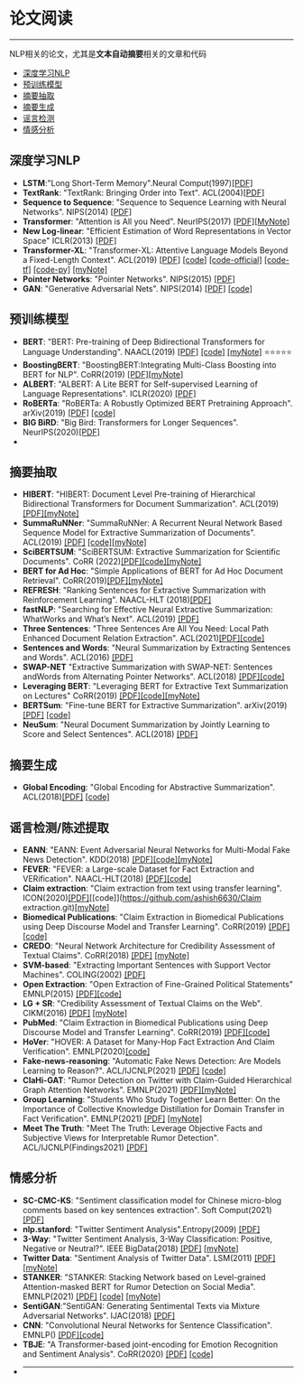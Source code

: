 # 论文阅读
---
NLP相关的论文，尤其是**文本自动摘要**相关的文章和代码

- [深度学习NLP](#深度学习nlp)
- [预训练模型](#预训练模型)
- [摘要抽取](#摘要抽取)
- [摘要生成](#摘要生成)
- [谣言检测](#谣言检测陈述提取)
- [情感分析](#情感分析)


## 深度学习NLP
- **LSTM**:"Long Short-Term Memory".Neural Comput(1997)[[PDF]](https://doi.org/10.1162/neco.1997.9.8.1735)
- **TextRank**: "TextRank: Bringing Order into Text". ACL(2004)[[PDF]](https://aclanthology.org/W04-3252/)
- **Sequence to Sequence**: "Sequence to Sequence Learning with Neural Networks".  NIPS(2014) [[PDF]](https://proceedings.neurips.cc/paper/2014/file/a14ac55a4f27472c5d894ec1c3c743d2-Paper.pdf)
- **Transformer**: "Attention is All you Need". NeurIPS(2017) [[PDF]](https://papers.nips.cc/paper/7181-attention-is-all-you-need.pdf)[[MyNote]](https://github.com/lishuzhen97/Paper_reading/blob/main/Papers/attention-is-all-you-need-Paper.pdf)
- **New Log-linear**: "Efficient Estimation of Word Representations in Vector Space" ICLR(2013) [[PDF]](http://arxiv.org/abs/1301.3781)
- **Transformer-XL**: "Transformer-XL: Attentive Language Models Beyond a Fixed-Length Context". ACL(2019) [[PDF]](https://www.aclweb.org/anthology/P19-1285) [[code]](https://github.com/kimiyoung/transformer-xl)
[[code-official]](https://github.com/tensorflow/tensor2tensor) [[code-tf]](https://github.com/Kyubyong/transformer) [[code-py]](https://github.com/jadore801120/attention-is-all-you-need-pytorch)
[[myNote]](https://github.com/lishuzhen97/Paper_reading/blob/main/Papers/transform_XL.pdf)
- **Pointer Networks**: "Pointer Networks". NIPS(2015)  [[PDF]](https://proceedings.neurips.cc/paper/2015/file/29921001f2f04bd3baee84a12e98098f-Paper.pdf)
- **GAN**: "Generative Adversarial Nets". NIPS(2014) [[PDF]](https://proceedings.neurips.cc/paper/2014/file/5ca3e9b122f61f8f06494c97b1afccf3-Paper.pdf) [[code]](http://www.github.com/goodfeli/adversarial)
## 预训练模型
- **BERT**: "BERT: Pre-training of Deep Bidirectional Transformers for Language Understanding". NAACL(2019) [[PDF]](https://www.aclweb.org/anthology/N19-1423) [[code]](https://github.com/google-research/bert) [[myNote]](https://github.com/lishuzhen97/Paper_reading/blob/main/Papers/BERT.pdf) :star::star::star::star::star:
- **BoostingBERT**: "BoostingBERT:Integrating Multi-Class Boosting into BERT for NLP". CoRR(2019) [[PDF]](https://arxiv.org/abs/2009.05959)[[myNote]](https://github.com/lishuzhen97/Paper_reading/blob/main/Papers/BoostingBERT%20Integrating%20Multi-Class%20Boosting%20into%20BERT%20for%20NLP%20task.pdf)
-  **ALBERT**: "ALBERT: A Lite BERT for Self-supervised Learning of Language Representations". ICLR(2020) [[PDF]](https://openreview.net/pdf?id=H1eA7AEtvS)
-  **RoBERTa**: "RoBERTa: A Robustly Optimized BERT Pretraining Approach". arXiv(2019) [[PDF]](https://arxiv.org/pdf/1907.11692.pdf) [[code]](https://github.com/pytorch/fairseq)
-  **BIG BiRD**: "Big Bird: Transformers for Longer Sequences". NeurIPS(2020)[[PDF]](https://proceedings.neurips.cc/paper/2020/file/c8512d142a2d849725f31a9a7a361ab9-Paper.pdf)
-  
## 摘要抽取
- **HIBERT**: "HIBERT: Document Level Pre-training of Hierarchical Bidirectional Transformers for Document Summarization". ACL(2019) [[PDF]](https://doi.org/10.18653/v1/p19-1499)[[myNote]](https://github.com/lishuzhen97/Paper_reading/blob/main/Papers/HIBERT_%E6%9C%AA%E5%BC%80%E6%BA%90.pdf)
- **SummaRuNNer**: "SummaRuNNer: A Recurrent Neural Network Based Sequence Model for Extractive Summarization of Documents". ACL(2019) [[PDF]](http://aaai.org/ocs/index.php/AAAI/AAAI17/paper/view/14636) [[code]](https://github.com/hpzhao/SummaRuNNer
)[[myNote]](https://github.com/lishuzhen97/Paper_reading/blob/main/Papers/SummaRuNNer.pdf)
-  **SciBERTSUM**: "SciBERTSUM: Extractive Summarization for Scientific Documents". CoRR (2022)[[PDF]](https://arxiv.org/abs/2201.08495)[[code]](https://github.com/atharsefid/SciBERTSUM)[[myNote]](https://github.com/lishuzhen97/Paper_reading/blob/main/Papers/SciBERTSUM.pdf)
-  **BERT for Ad Hoc**: "Simple Applications of BERT for Ad Hoc Document Retrieval". CoRR(2019)[[PDF]](http://arxiv.org/abs/1903.10972)[[myNote]](https://github.com/lishuzhen97/Paper_reading/blob/main/Papers/Simple%20Applications%20of%20BERT%20for%20Ad%20Hoc%20Document%20Retrieval.pdf)
-  **REFRESH**: "Ranking Sentences for Extractive Summarization
with Reinforcement Learning". NAACL-HLT (2018)[[PDF]](https://doi.org/10.18653/v1/n18-1158)
-  **fastNLP**: "Searching for Effective Neural Extractive Summarization:
WhatWorks and What’s Next". ACL(2019) [[PDF]](https://doi.org/10.18653/v1/p19-1100)
-  **Three Sentences**: "Three Sentences Are All You Need: Local Path Enhanced Document Relation Extraction". ACL(2021)[[PDF]](https://aclanthology.org/2021.acl-short.126/)[[code]](https://github.com/AndrewZhe/Three-Sentences-Are-All-You-Need)
-  **Sentences and Words**: "Neural Summarization by Extracting Sentences and Words". ACL(2016) [[PDF]](https://aclanthology.org/P16-1046/)
-  **SWAP-NET** "Extractive Summarization with SWAP-NET: Sentences andWords from Alternating Pointer Networks". ACL(2018) [[PDF]](https://aclanthology.org/P18-1014/)[[code]](https://github.com/aishj10/swap-net)
-  **Leveraging BERT**: "Leveraging BERT for Extractive Text Summarization on
Lectures" CoRR(2019) [[PDF]](http://arxiv.org/abs/1906.04165)[[code]](https://github.com/dmmiller612/lecture-summarizer)[[myNote]](https://github.com/lishuzhen97/Paper_reading/blob/main/Papers/Leveraging%20BERT%20for%20Extractive%20Text%20Summarization%20on%20Lectures.pdf)
-  **BERTSum**: "Fine-tune BERT for Extractive Summarization". arXiv(2019) [[PDF]](https://arxiv.org/pdf/1903.10318.pdf) [[code]](https://github.com/nlpyang/BertSum)
-  **NeuSum**: "Neural Document Summarization by Jointly Learning to Score and Select Sentences". ACL(2018) [[PDF]](https://www.aclweb.org/anthology/P18-1061) 
## 摘要生成
-  **Global Encoding**: "Global Encoding for Abstractive Summarization". ACL(2018)[[PDF]](https://aclanthology.org/P18-2027.pdf) [[code]](https://github.com/lancopku/Global-Encoding)
## 谣言检测/陈述提取
- **EANN**: "EANN: Event Adversarial Neural Networks for Multi-Modal Fake News Detection". KDD(2018) [[PDF]](https://doi.org/10.1145/3219819.3219903)[[code]](https://github.com/search?q=EANN)[[myNote]](https://github.com/lishuzhen97/Paper_reading/blob/main/Papers/EANN_%20Event%20Adversarial%20Neural%20Networks%20for%20Multi-Modal%20Fake%20News%20Detection.pdf)
- **FEVER**: "FEVER: a Large-scale Dataset for Fact Extraction and VERification". NAACL-HLT(2018) [[PDF]](https://doi.org/10.18653/v1/n18-1074)[[code]](https://github.com/awslabs/fever)
- **Claim extraction**: "Claim extraction from text using transfer learning". ICON(2020)[[PDF]](https://aclanthology.org/2020.icon-main.39)[[code]](https://github.com/ashish6630/Claim extraction.git)[[myNote]](https://github.com/lishuzhen97/Paper_reading/blob/main/Papers/Claim%20Extraction%20from%20Text%20using%20Transfer%20Learning.pdf)
- **Biomedical Publications**: "Claim Extraction in Biomedical Publications using Deep Discourse Model and Transfer Learning". CoRR(2019) [[PDF]](http://arxiv.org/abs/1907.00962)[[code]](https://github.com/titipata/detecting-scientific-claim)
- **CREDO**: "Neural Network Architecture for Credibility Assessment of Textual Claims". CoRR(2018) [[PDF]](http://arxiv.org/abs/1803.10547) [[myNote]](https://github.com/lishuzhen97/Paper_reading/blob/main/Papers/Neural%20Network%20Architecture%20for%20Credibility%20Assessment%20of%20Textual%20%20Claims.pdf)
- **SVM-based**: "Extracting Important Sentences with Support Vector Machines". COLING(2002) [[PDF]](https://aclanthology.org/C02-1053/)
- **Open Extraction**: "Open Extraction of Fine-Grained Political Statements" EMNLP(2015)
[[PDF]](https://doi.org/10.18653/v1/d15-1008)[[code]](https://people.ischool.berkeley.edu/~dbamman/emnlp2015/)
- **LG + SR**: "Credibility Assessment of Textual Claims on the Web". CIKM(2016) [[PDF]](https://doi.org/10.1145/2983323.2983661) [[myNote]](https://github.com/lishuzhen97/Paper_reading/blob/main/Papers/Credibility%20Assessment%20of%20Textual%20Claims%20on%20the%20Web.pdf)
- **PubMed**: "Claim Extraction in Biomedical Publications using Deep Discourse Model and Transfer Learning". CoRR(2019) [[PDF]](http://arxiv.org/abs/1907.00962)[[code]](https://github.com/titipata/detecting-scientific-claim)
- **HoVer**: "HOVER: A Dataset for Many-Hop Fact Extraction And Claim Verification". EMNLP(2020)[[code]](https://doi.org/10.18653/v1/2020.findings-emnlp.309)
- **Fake-news-reasoning**: "Automatic Fake News Detection: Are Models Learning to Reason?". ACL/IJCNLP(2021) [[PDF]](https://doi.org/10.18653/v1/2021.acl-short.12) [[code]](https://github.com/casperhansen/fake-news-reasoning
)
- **ClaHi-GAT**: "Rumor Detection on Twitter with Claim-Guided Hierarchical Graph Attention Networks". EMNLP(2021) [[PDF]](https://doi.org/10.18653/v1/2021.emnlp-main.786)[[myNote]](https://github.com/lishuzhen97/Paper_reading/blob/main/Papers/R9.Rumor%20Detection%20on%20Twitter%20with%20Claim-Guided%20Hierarchical%20Graph.pdf)
- **Group Learning**: "Students Who Study Together Learn Better: On the Importance of Collective Knowledge Distillation for Domain Transfer in Fact Verification". EMNLP(2021) [[PDF]](https://doi.org/10.18653/v1/2021.emnlp-main.558) [[myNote]](https://github.com/lishuzhen97/Paper_reading/blob/main/Papers/R11.Students%20Who%20Study%20Together%20Learn%20Better%20On%20the%20Importance%20of.pdf)
- **Meet The Truth**: "Meet The Truth: Leverage Objective Facts and Subjective Views for Interpretable Rumor Detection". ACL/IJCNLP(Findings2021) [[PDF]](https://doi.org/10.18653/v1/2021.findings-acl.63)


## 情感分析
- **SC-CMC-KS**: "Sentiment classification model for Chinese micro-blog comments based on key sentences extraction". Soft Comput(2021) [[PDF]](https://link.springer.com/content/pdf/10.1007/s00500-020-05160-8.pdf)
- **nlp.stanford**: "Twitter Sentiment Analysis".Entropy(2009)  [[PDF]](https://www-nlp.stanford.edu/courses/cs224n/2009/fp/3.pdf)
- **3-Way**: "Twitter Sentiment Analysis, 3-Way Classification: Positive, Negative or Neutral?". IEEE BigData(2018) [[PDF]](https://doi.org/10.1109/BigData.2018.8621970) [[myNote]](https://github.com/lishuzhen97/Paper_reading/blob/main/Papers/Twitter_sentiment_analysis_3_way_classification_positive_negative_or_neutral.pdf)
- **Twitter Data**: "Sentiment Analysis of Twitter Data". LSM(2011) [[PDF]](https://aclanthology.org/W11-0705.pdf) [[myNote]](https://github.com/lishuzhen97/Paper_reading/blob/main/Papers/Sentiment%20analysis%20of%20twitter%20data.pdf)
- **STANKER**: "STANKER: Stacking Network based on Level-grained Attention-masked BERT for Rumor Detection on Social Media". EMNLP(2021) [[PDF]](https://doi.org/10.18653/v1/2021.emnlp-main.269) [[code]](https://github.com/fip-lab/STANKER) [[myNote]](https://github.com/lishuzhen97/Paper_reading/blob/main/Papers/R5.STANKER%20Stacking%20Network%20based%20on%20Level-grained%20Attention-masked.pdf)
- **SentiGAN**:"SentiGAN: Generating Sentimental Texts via Mixture Adversarial Networks". IJAC(2018) [[PDF]](https://doi.org/10.24963/ijcai.2018/618)
- **CNN**: "Convolutional Neural Networks for Sentence Classification". EMNLP() [[PDF]](https://doi.org/10.3115/v1/d14-1181)[[code]](https://code.google.com/p/word2vec/)
- **TBJE**: "A Transformer-based joint-encoding for Emotion Recognition and Sentiment Analysis". CoRR(2020) [[PDF]](https://arxiv.org/abs/2006.15955) [[code]](https://github.com/jbdel/MOSEI_UMONS)
-  ****
